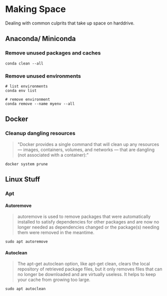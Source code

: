 # Making Space

Dealing with common culprits that take up space on harddrive.

## Anaconda/ Miniconda

### Remove unused packages and caches

    conda clean --all

### Remove unused environments

    # list environments
    conda env list

    # remove environment
    conda remove --name myenv --all

## Docker

### Cleanup dangling resources

> "Docker provides a single command that will clean up any resources — images, containers, volumes, and networks — that are dangling (not associated with a container):"

    docker system prune

## Linux Stuff

### Apt

#### Autoremove

> autoremove is used to remove packages that were automatically installed to satisfy dependencies for other packages and are now no longer needed as dependencies changed or the package(s) needing them were removed in the meantime.

    sudo apt autoremove

#### Autoclean

> The apt-get autoclean option, like apt-get clean, clears the local repository of retrieved package files, but it only removes files that can no longer be downloaded and are virtually useless. It helps to keep your cache from growing too large.

    sudo apt autoclean
